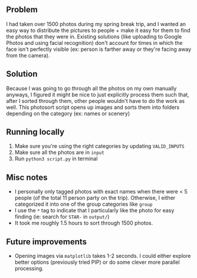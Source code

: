## Problem

I had taken over 1500 photos during my spring break trip, and I wanted an easy way to distribute the pictures to people + make it easy for them to find the photos that they were in. Existing solutions (like uploading to Google Photos and using facial recognition) don't account for times in which the face isn't perfectly visible (ex: person is farther away or they're facing away from the camera).

## Solution

Because I was going to go through all the photos on my own manually anyways, I figured it might be nice to just explicitly process them such that, after I sorted through them, other people wouldn't have to do the work as well. This photosort script opens up images and sorts them into folders depending on the category (ex: names or scenery)

## Running locally

1. Make sure you're using the right categories by updating `VALID_INPUTS`
2. Make sure all the photos are in `input`
3. Run `python3 script.py` in terminal

## Misc notes

- I personally only tagged photos with exact names when there were < 5 people (of the total 11 person party on the trip). Otherwise, I either categorized it into one of the group categories like `group`
- I use the `*` tag to indicate that I particularly like the photo for easy finding (ie: search for `STAR-` in `output/`)
- It took me roughly 1.5 hours to sort through 1500 photos.

## Future improvements

- Opening images via `matplotlib` takes 1-2 seconds. I could either explore better options (previously tried PIP) or do some clever more parallel processing.